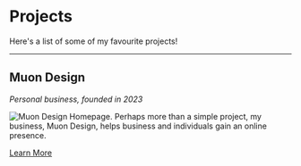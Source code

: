 # Projects

Here's a list of some of my favourite projects!

<hr />

## Muon Design

_Personal business, founded in 2023_

![Muon Design Homepage.](/static/images/muon.png)
Perhaps more than a simple project, my business, Muon Design, helps business and individuals gain an online presence.

[Learn More](/projects/muon)
